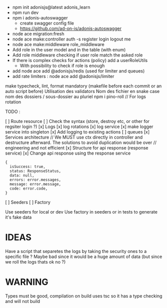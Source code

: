 - npm init adonisjs@latest adonis_learn
- npm run dev
- npm i adonis-autoswagger
  - create swagger config file
  - https://github.com/ad-on-is/adonis-autoswagger
- node ace migration:fresh
- node ace make:controller auth -s register login logout me
- node ace make:middleware role_middleware
- Add role in the user model and in the table (with enum)
- Add role middleware checking if user role match the asked role
- If there is complex checks for actions (policy) add a userRoleUtils
  - With possibility to check if role is enough
- add node ace add @adonisjs/redis (used for limiter and queues)
- add rate limiters : node ace add @adonisjs/limiter

make typecheck, lint, format mandatory (makefile before each commit or an auto script before)
Utilisation des validators
Nom des fichier en snake case
nom des dossiers / sous-dossier au pluriel
npm i pino-roll // For logs rotation

TODO :

[ ] Route resource
  [ ] Check the syntax (store, destroy etc, or other for regsiter login ?)
[x] Logs
  [x] log rotations
  [x] log service
  [x] make logger service into singleton
  [x] Add logging to existing actions
[ ] queues
[x] Services architecture
  // We MUST use ctx directly in controller and destructure afterward. The solutions to avoid duplication would be over
  // engineering and not efficient
[x] Structure for api response (response service)
  [x] Change api response using the response service

```
{
  isSuccess: true,
  status: ResponseStatus,
  data: null,
  errors: error.messages,
  message: error.message,
  code: error.code,
}
```

[ ] Seeders
[ ] Factory

Use seeders for local or dev
Use factory in seeders or in tests to generate it's fake data

# IDEAS

Have a script that separetes the logs by taking the security ones to a specific file ? 
Maybe bad since it would be a huge amount of data (but since we roll the logs thats ok no ?)

# WARNING

Types must be good, compilation on build uses tsc so it has a type checking and will not build